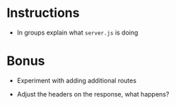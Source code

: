 # Instructions

- In groups explain what `server.js` is doing

# Bonus

- Experiment with adding additional routes

- Adjust the headers on the response, what happens?
